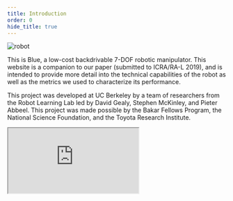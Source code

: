 ```yaml
---
title: Introduction
order: 0
hide_title: true
---
```


![robot](/assets/images/twoArmTeaserFade.jpg)

This is Blue, a low-cost backdrivable 7-DOF robotic manipulator. This website is a companion to our paper (submitted to ICRA/RA-L 2019), and is intended to provide more detail into the technical capabilities of the robot as well as the metrics we used to characterize its performance.

This project was developed at UC Berkeley by a team of researchers from the Robot Learning Lab led by David Gealy, Stephen McKinley, and Pieter Abbeel. This project was made possible by the Bakar Fellows Program, the National Science Foundation, and the Toyota Research Institute.

<!-- [Link to the paper:](<iframe src="https://drive.google.com/file/d/1IIJE8LaXqsBkqYoe7xZxhNppKoo9f9eV/preview"></iframe>). -->

<iframe src="https://drive.google.com/file/d/1IIJE8LaXqsBkqYoe7xZxhNppKoo9f9eV/preview"></iframe>

<!-- # Summary
{: #summary }
<iframe src="https://www.youtube.com/embed/G4QQ8Mfjb_g" frameborder="0" allow="autoplay; encrypted-media" allowfullscreen></iframe>
Quick highlight reel for Blue!
-->
